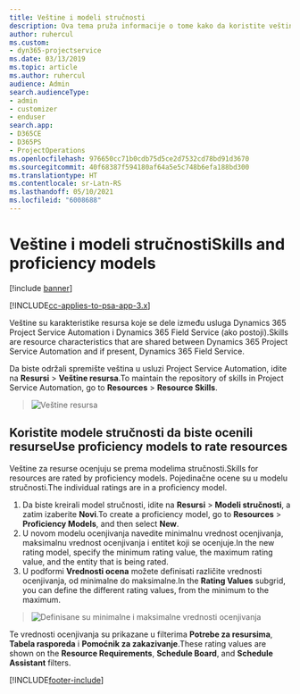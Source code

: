 ```yaml
---
title: Veštine i modeli stručnosti
description: Ova tema pruža informacije o tome kako da koristite veštine i modele stručnosti.
author: ruhercul
ms.custom:
- dyn365-projectservice
ms.date: 03/13/2019
ms.topic: article
ms.author: ruhercul
audience: Admin
search.audienceType:
- admin
- customizer
- enduser
search.app:
- D365CE
- D365PS
- ProjectOperations
ms.openlocfilehash: 976650cc71b0cdb75d5ce2d7532cd78bd91d3670
ms.sourcegitcommit: 40f68387f594180af64a5e5c748b6efa188bd300
ms.translationtype: HT
ms.contentlocale: sr-Latn-RS
ms.lasthandoff: 05/10/2021
ms.locfileid: "6008688"
---
```

# <a name="skills-and-proficiency-models"></a><span data-ttu-id="64aec-103">Veštine i modeli stručnosti</span><span class="sxs-lookup"><span data-stu-id="64aec-103">Skills and proficiency models</span></span>

[!include [banner](../includes/psa-now-project-operations.md)]

[!INCLUDE[cc-applies-to-psa-app-3.x](../includes/cc-applies-to-psa-app-3x.md)]

<span data-ttu-id="64aec-104">Veštine su karakteristike resursa koje se dele između usluga Dynamics 365 Project Service Automation i Dynamics 365 Field Service (ako postoji).</span><span class="sxs-lookup"><span data-stu-id="64aec-104">Skills are resource characteristics that are shared between Dynamics 365 Project Service Automation and if present, Dynamics 365 Field Service.</span></span> 

<span data-ttu-id="64aec-105">Da biste održali spremište veština u usluzi Project Service Automation, idite na **Resursi** \> **Veštine resursa**.</span><span class="sxs-lookup"><span data-stu-id="64aec-105">To maintain the repository of skills in Project Service Automation, go to **Resources** \> **Resource Skills**.</span></span> 

> ![Veštine resursa](media/Resource-Management-image84.png)

## <a name="use-proficiency-models-to-rate-resources"></a><span data-ttu-id="64aec-107">Koristite modele stručnosti da biste ocenili resurse</span><span class="sxs-lookup"><span data-stu-id="64aec-107">Use proficiency models to rate resources</span></span>

<span data-ttu-id="64aec-108">Veštine za resurse ocenjuju se prema modelima stručnosti.</span><span class="sxs-lookup"><span data-stu-id="64aec-108">Skills for resources are rated by proficiency models.</span></span> <span data-ttu-id="64aec-109">Pojedinačne ocene su u modelu stručnosti.</span><span class="sxs-lookup"><span data-stu-id="64aec-109">The individual ratings are in a proficiency model.</span></span> 

1. <span data-ttu-id="64aec-110">Da biste kreirali model stručnosti, idite na **Resursi** \> **Modeli stručnosti**, a zatim izaberite **Novi**.</span><span class="sxs-lookup"><span data-stu-id="64aec-110">To create a proficiency model, go to **Resources** \> **Proficiency Models**, and then select **New**.</span></span>
2. <span data-ttu-id="64aec-111">U novom modelu ocenjivanja navedite minimalnu vrednost ocenjivanja, maksimalnu vrednost ocenjivanja i entitet koji se ocenjuje.</span><span class="sxs-lookup"><span data-stu-id="64aec-111">In the new rating model, specify the minimum rating value, the maximum rating value, and the entity that is being rated.</span></span>
3. <span data-ttu-id="64aec-112">U podformi **Vrednosti ocena** možete definisati različite vrednosti ocenjivanja, od minimalne do maksimalne.</span><span class="sxs-lookup"><span data-stu-id="64aec-112">In the **Rating Values** subgrid, you can define the different rating values, from the minimum to the maximum.</span></span>

> ![Definisane su minimalne i maksimalne vrednosti ocenjivanja](media/Resource-Management-image85.png)

<span data-ttu-id="64aec-114">Te vrednosti ocenjivanja su prikazane u filterima **Potrebe za resursima**, **Tabela rasporeda** i **Pomoćnik za zakazivanje**.</span><span class="sxs-lookup"><span data-stu-id="64aec-114">These rating values are shown on the **Resource Requirements**, **Schedule Board**, and **Schedule Assistant** filters.</span></span>


[!INCLUDE[footer-include](../includes/footer-banner.md)]